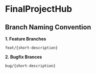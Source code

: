 # FinalProjectHub

## Branch Naming Convention
**1. Feature Branches**

    feat/{short-description}

**2. Bugfix Brances**

    bug/{short-description}
